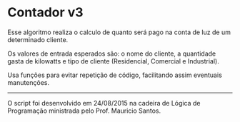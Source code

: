 # Contador v3
Esse algoritmo realiza o calculo de quanto será pago na conta de luz de um determinado cliente.

Os valores de entrada esperados são: o nome do cliente, a quantidade gasta de kilowatts e tipo de cliente (Residencial,
Comercial e Industrial).

Usa funções para evitar repetição de código, facilitando assim eventuais manutenções.

---
O script foi desenvolvido em 24/08/2015 na cadeira de Lógica de Programação ministrada pelo Prof. Mauricio Santos.
